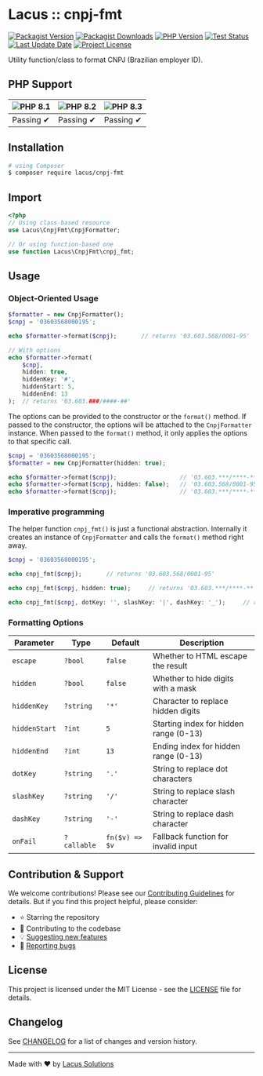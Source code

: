 # Lacus :: cnpj-fmt

[![Packagist Version](https://img.shields.io/packagist/v/lacus/cnpj-fmt)](https://packagist.org/packages/lacus/cnpj-fmt)
[![Packagist Downloads](https://img.shields.io/packagist/dm/lacus/cnpj-fmt)](https://packagist.org/packages/lacus/cnpj-fmt)
[![PHP Version](https://img.shields.io/packagist/php-v/lacus/cnpj-fmt)](https://www.php.net/)
[![Test Status](https://img.shields.io/github/actions/workflow/status/LacusSolutions/br-utils-php/ci.yml?label=ci/cd)](https://github.com/LacusSolutions/br-utils-php/actions)
[![Last Update Date](https://img.shields.io/github/last-commit/LacusSolutions/br-utils-php)](https://github.com/LacusSolutions/br-utils-php)
[![Project License](https://img.shields.io/github/license/LacusSolutions/br-utils-php)](https://github.com/LacusSolutions/br-utils-php/blob/main/LICENSE)

Utility function/class to format CNPJ (Brazilian employer ID).

## PHP Support

| ![PHP 8.1](https://img.shields.io/badge/PHP-8.1-777BB4?logo=php&logoColor=white) | ![PHP 8.2](https://img.shields.io/badge/PHP-8.2-777BB4?logo=php&logoColor=white) | ![PHP 8.3](https://img.shields.io/badge/PHP-8.3-777BB4?logo=php&logoColor=white) |
|--- | --- | --- |
| Passing ✔ | Passing ✔ | Passing ✔ |

## Installation

```bash
# using Composer
$ composer require lacus/cnpj-fmt
```

## Import

```php
<?php
// Using class-based resource
use Lacus\CnpjFmt\CnpjFormatter;

// Or using function-based one
use function Lacus\CnpjFmt\cnpj_fmt;
```

## Usage

### Object-Oriented Usage

```php
$formatter = new CnpjFormatter();
$cnpj = '03603568000195';

echo $formatter->format($cnpj);       // returns '03.603.568/0001-95'

// With options
echo $formatter->format(
    $cnpj,
    hidden: true,
    hiddenKey: '#',
    hiddenStart: 5,
    hiddenEnd: 13
);  // returns '03.603.###/####-##'
```

The options can be provided to the constructor or the `format()` method. If passed to the constructor, the options will be attached to the `CnpjFormatter` instance. When passed to the `format()` method, it only applies the options to that specific call.

```php
$cnpj = '03603568000195';
$formatter = new CnpjFormatter(hidden: true);

echo $formatter->format($cnpj);                  // '03.603.***/****-**'
echo $formatter->format($cnpj, hidden: false);   // '03.603.568/0001-95' merges the options to the instance's
echo $formatter->format($cnpj);                  // '03.603.***/****-**' uses only the instance options
```

### Imperative programming

The helper function `cnpj_fmt()` is just a functional abstraction. Internally it creates an instance of `CnpjFormatter` and calls the `format()` method right away.

```php
$cnpj = '03603568000195';

echo cnpj_fmt($cnpj);       // returns '03.603.568/0001-95'

echo cnpj_fmt($cnpj, hidden: true);     // returns '03.603.***/****-**'

echo cnpj_fmt($cnpj, dotKey: '', slashKey: '|', dashKey: '_');     // returns '03603568|0001_95'
```

### Formatting Options

| Parameter | Type | Default | Description |
|-----------|------|---------|-------------|
| `escape` | `?bool` | `false` | Whether to HTML escape the result |
| `hidden` | `?bool` | `false` | Whether to hide digits with a mask |
| `hiddenKey` | `?string` | `'*'` | Character to replace hidden digits |
| `hiddenStart` | `?int` | `5` | Starting index for hidden range (0-13) |
| `hiddenEnd` | `?int` | `13` | Ending index for hidden range (0-13) |
| `dotKey` | `?string` | `'.'` | String to replace dot characters |
| `slashKey` | `?string` | `'/'` | String to replace slash character |
| `dashKey` | `?string` | `'-'` | String to replace dash character |
| `onFail` | `?callable` | `fn($v) => $v` | Fallback function for invalid input |

## Contribution & Support

We welcome contributions! Please see our [Contributing Guidelines](https://github.com/LacusSolutions/br-utils-php/blob/main/CONTRIBUTING.md) for details. But if you find this project helpful, please consider:

- ⭐ Starring the repository
- 🤝 Contributing to the codebase
- 💡 [Suggesting new features](https://github.com/LacusSolutions/br-utils-php/issues)
- 🐛 [Reporting bugs](https://github.com/LacusSolutions/br-utils-php/issues)

## License

This project is licensed under the MIT License - see the [LICENSE](https://github.com/LacusSolutions/br-utils-php/blob/main/LICENSE) file for details.

## Changelog

See [CHANGELOG](https://github.com/LacusSolutions/br-utils-php/blob/main/packages/cnpj-fmt/CHANGELOG.md) for a list of changes and version history.

---

Made with ❤️ by [Lacus Solutions](https://github.com/LacusSolutions)
